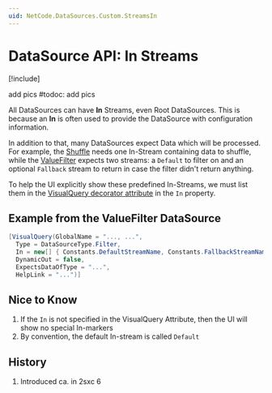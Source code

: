 ```yaml
---
uid: NetCode.DataSources.Custom.StreamsIn
---
```


# DataSource API: In Streams

[!include[](~/basics/stack/_shared-float-summary.md)]
<style> .context-box-summary .datasource-custom { visibility: visible; } </style>

add pics #todoc: add pics

All DataSources can have **In** Streams, even Root DataSources. This is because an **In** is often used to provide the DataSource with configuration information.

In addition to that, many DataSources expect Data which will be processed. For example, the [Shuffle](xref:ToSic.Eav.DataSources.Shuffle) needs one In-Stream containing data to shuffle, while the [ValueFilter](xref:ToSic.Eav.DataSources.ValueFilter) expects two streams: a `Default` to filter on and an optional `Fallback` stream to return in case the filter didn't return anything. 

To help the UI explicitly show these predefined In-Streams, we must list them in the [VisualQuery decorator attribute](xref:NetCode.DataSources.Custom.VisualQueryAttribute) in the `In` property. 

## Example from the ValueFilter DataSource

```c#
[VisualQuery(GlobalName = "..., ...",
  Type = DataSourceType.Filter, 
  In = new[] { Constants.DefaultStreamName, Constants.FallbackStreamName },
  DynamicOut = false,
  ExpectsDataOfType = "...",
  HelpLink = "...")]
```

## Nice to Know

1. If the `In` is not specified in the VisualQuery Attribute, then the UI will show no special In-markers
1. By convention, the default In-stream is called `Default`


## History

1. Introduced ca. in 2sxc 6
